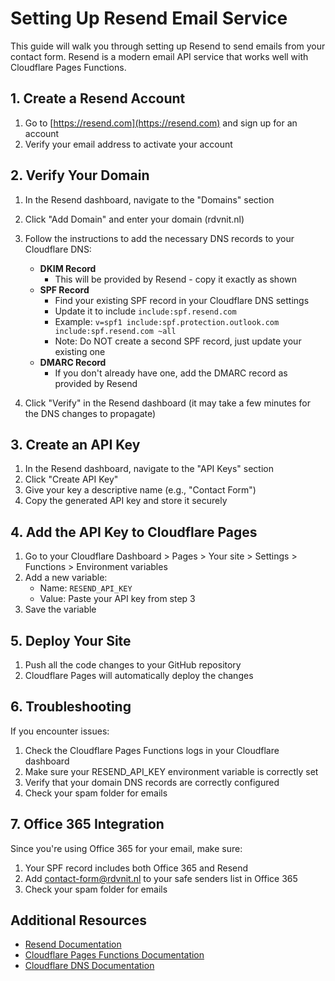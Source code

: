 # Setting Up Resend Email Service

This guide will walk you through setting up Resend to send emails from your contact form. Resend is a modern email API service that works well with Cloudflare Pages Functions.

## 1. Create a Resend Account

1. Go to [https://resend.com](https://resend.com) and sign up for an account
2. Verify your email address to activate your account

## 2. Verify Your Domain

1. In the Resend dashboard, navigate to the "Domains" section
2. Click "Add Domain" and enter your domain (rdvnit.nl)
3. Follow the instructions to add the necessary DNS records to your Cloudflare DNS:

   - **DKIM Record**
     - This will be provided by Resend - copy it exactly as shown
   - **SPF Record**
     - Find your existing SPF record in your Cloudflare DNS settings
     - Update it to include `include:spf.resend.com`
     - Example: `v=spf1 include:spf.protection.outlook.com include:spf.resend.com ~all`
     - Note: Do NOT create a second SPF record, just update your existing one
   - **DMARC Record**
     - If you don't already have one, add the DMARC record as provided by Resend

4. Click "Verify" in the Resend dashboard (it may take a few minutes for the DNS changes to propagate)

## 3. Create an API Key

1. In the Resend dashboard, navigate to the "API Keys" section
2. Click "Create API Key"
3. Give your key a descriptive name (e.g., "Contact Form")
4. Copy the generated API key and store it securely

## 4. Add the API Key to Cloudflare Pages

1. Go to your Cloudflare Dashboard > Pages > Your site > Settings > Functions > Environment variables
2. Add a new variable:
   - Name: `RESEND_API_KEY`
   - Value: Paste your API key from step 3
3. Save the variable

## 5. Deploy Your Site

1. Push all the code changes to your GitHub repository
2. Cloudflare Pages will automatically deploy the changes

## 6. Troubleshooting

If you encounter issues:

1. Check the Cloudflare Pages Functions logs in your Cloudflare dashboard
2. Make sure your RESEND_API_KEY environment variable is correctly set
3. Verify that your domain DNS records are correctly configured
4. Check your spam folder for emails

## 7. Office 365 Integration

Since you're using Office 365 for your email, make sure:

1. Your SPF record includes both Office 365 and Resend
2. Add contact-form@rdvnit.nl to your safe senders list in Office 365
3. Check your spam folder for emails

## Additional Resources

- [Resend Documentation](https://resend.com/docs)
- [Cloudflare Pages Functions Documentation](https://developers.cloudflare.com/pages/platform/functions/)
- [Cloudflare DNS Documentation](https://developers.cloudflare.com/dns/) 